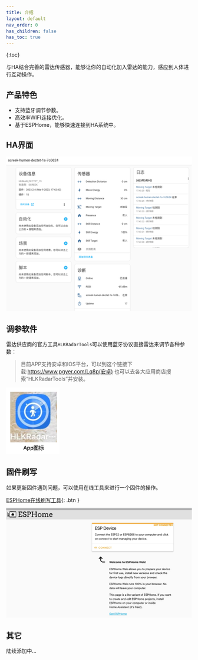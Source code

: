 ```yaml
---
title: 介绍
layout: default
nav_order: 0
has_children: false
has_toc: true
---
```

{:toc}

与HA结合完善的雷达传感器，能够让你的自动化加入雷达的能力，感应到人体进行互动操作。  

## 产品特色
- 支持蓝牙调节参数。
- 高效率WIFI连接优化。
- 基于ESPHome，能够快速连接到HA系统中。  

## HA界面
![ha_ui](assets/ha_ui.png)

## 调参软件
雷达供应商的官方工具`HLKRadarTools`可以使用蓝牙协议直接雷达来调节各种参数：
> 目前APP支持安卓和IOS平台，可以到这个链接下载:https://www.pgyer.com/Lq8p(安卓) 也可以去各大应用商店搜索“HLKRadarTools”并安装。
> 
![雷达软件图标](assets/app_tools_icon.png)

## 固件刷写
如果更新固件遇到问题，可以使用在线工具来进行一个固件的操作。

[ESPHome在线刷写工具](https://web.esphome.io/){: .btn }

![](assets/16783637105042.jpg)


## 其它
陆续添加中...